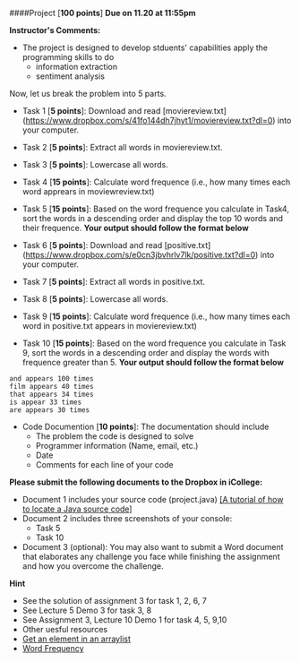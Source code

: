 ####Project [**100 points**] **Due on 11.20 at 11:55pm**

**Instructor's Comments:** 

+ The project is designed to develop stduents' capabilities apply the programming skills to do
  + information extraction
  + sentiment analysis

Now, let us break the problem into 5 parts.
+ Task 1 [**5 points**]: Download and read [moviereview.txt] (https://www.dropbox.com/s/41fo144dh7jhyt1/moviereview.txt?dl=0) into your computer.
+ Task 2 [**5 points**]: Extract all words in moviereview.txt.
+ Task 3 [**5 points**]: Lowercase all words.
+ Task 4 [**15 points**]: Calculate word frequence (i.e., how many times each word apprears in moviewreview.txt)
+ Task 5 [**15 points**]: Based on the word frequence you calculate in Task4, sort the words in a descending order and display the top 10 words and their frequence. **Your output should follow the format below**



+ Task 6 [**5 points**]: Download and read [positive.txt] (https://www.dropbox.com/s/e0cn3jbvhrlv7lk/positive.txt?dl=0) into your computer.
+ Task 7 [**5 points**]: Extract all words in positive.txt.
+ Task 8 [**5 points**]: Lowercase all words.
+ Task 9 [**15 points**]: Calculate word frequence (i.e., how many times each word in positive.txt appears in moviereview.txt)
+ Task 10 [**15 points**]: Based on the word frequence you calculate in Task 9, sort the words in a descending order and display the words with frequence greater than 5. **Your output should follow the format below**
```
and appears 100 times
film appears 40 times
that appears 34 times
is appear 33 times
are appears 30 times
```

+ Code Documention [**10 points**]: The documentation should include
  + The problem the code is designed to solve
  + Programmer information (Name, email, etc.)
  + Date
  + Comments for each line of your code


**Please submit the following documents to  the Dropbox in iCollege:**
+ Document 1 includes your source code (project.java) [[A tutorial of how to locate a Java source code]](https://www.dropbox.com/s/422i7tz3zz17ay3/Locate%20a%20Java%20Source%20Code.pdf?dl=0)
+ Document 2 includes three screenshots of your console:
  + Task 5
  + Task 10
+ Document 3 (optional): You may also want to submit a Word document that elaborates any challenge you face while finishing the assignment and how you overcome the challenge.

**Hint**
+ See the solution of assignment 3 for task 1, 2, 6, 7
+ See Lecture 5 Demo 3 for task 3, 8
+ See Assignment 3, Lecture 10 Demo 1 for task 4, 5, 9,10
+ Other uesful resources
 + [Get an element in an arraylist](http://stackoverflow.com/questions/7894686/how-to-get-to-a-particular-element-in-a-list-in-java)
 + [Word Frequency](http://stackoverflow.com/questions/5211194/count-occurences-of-words-in-arraylist)

